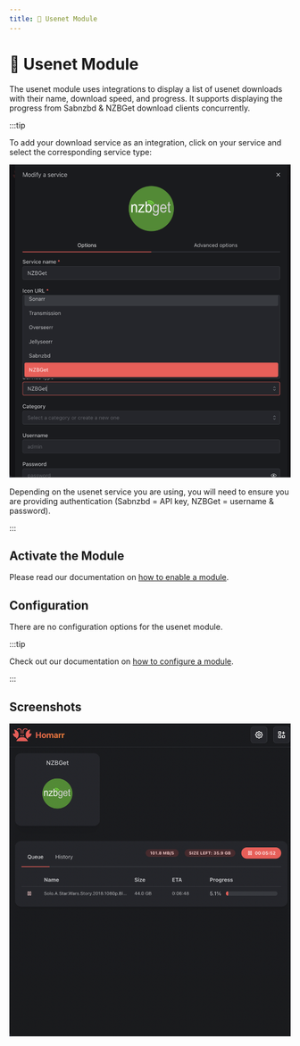```yaml
---
title: 📁 Usenet Module
---
```


# 📁 Usenet Module

The usenet module uses integrations to display a list of usenet downloads with their name, download speed, and progress. It supports displaying the progress from Sabnzbd & NZBGet download clients concurrently.

:::tip

To add your download service as an integration, click on your service and select the corresponding service type:

![select the correct service type](images/usenet/module-usenet-service-type-example.png)

Depending on the usenet service you are using, you will need to ensure you are providing authentication (Sabnzbd = API key, NZBGet = username & password).

:::

## Activate the Module
Please read our documentation on [how to enable a module](index.md#activating-a-module).

## Configuration

There are no configuration options for the usenet module.

:::tip

Check out our documentation on [how to configure a module](index.md#configure-a-module).

:::

## Screenshots

![usenet module](images/usenet/module-usenet.png)